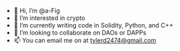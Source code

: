 - 👋 Hi, I’m @a-Fig
- 👀 I’m interested in crypto
- 🌱 I’m currently writing code in Solidity, Python, and C++
- 💞️ I’m looking to collaborate on DAOs or DAPPs
- 📫 You can email me on at tylerd2474@gmail.com

<!---
a-Fig/a-Fig is a ✨ special ✨ repository because its `README.md` (this file) appears on your GitHub profile.
You can click the Preview link to take a look at your changes.
--->
